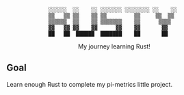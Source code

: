 <div align="center">

```
░░░░░░  ░░    ░░ ░░░░░░░ ░░░░░░░░ ░░    ░░ 
▒▒   ▒▒ ▒▒    ▒▒ ▒▒         ▒▒     ▒▒  ▒▒  
▒▒▒▒▒▒  ▒▒    ▒▒ ▒▒▒▒▒▒▒    ▒▒      ▒▒▒▒   
▓▓   ▓▓ ▓▓    ▓▓      ▓▓    ▓▓       ▓▓    
██   ██  ██████  ███████    ██       ██    
```

  My journey learning Rust!
  
</div>

## Goal

Learn enough Rust to complete my pi-metrics little project.
